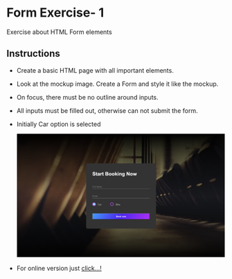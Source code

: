 # Form Exercise- 1

Exercise about HTML Form elements

## Instructions

- Create a basic HTML page with all important elements.
- Look at the mockup image. Create a Form and style it like the mockup.
- On focus, there must be no outline around inputs.
- All inputs must be filled out, otherwise can not submit the form.
- Initially Car option is selected

  ![mockup-image](mockup.png)

- For online version just [click...!](https://hsnakk.github.io/login-form/)
